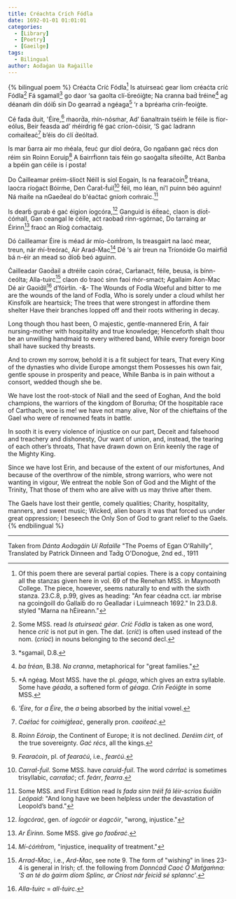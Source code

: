 ```yaml
---
title: Créachta Crích Fódla
date: 1692-01-01 01:01:01
categories: 
  - [Library]
  - [Poetry]
  - [Gaeilge]
tags:
  - Bilingual
author: Aoḋaġan Ua Raġaille
---
```


{% bilingual  poem %}
Créaċta Críċ Fódla[^0]
Is atuirseaċ gear liom créaċta críċ Fódla[^1]
Fá sgamall[^2] go daor ‘sa gaolta clí-ḃreóiġte;
Na cranna baḋ ṫréine[^3] ag déanaṁ dín dóiḃ sin
Do gearraḋ a ngéaga[^4] ‘r a bpréaṁa crín-feoiġte.

Cé fada ḋuit, 'Éire,[^5] ṁaorḋa, ṁín-nósṁar,
Ad’ ḃanaltrain tséiṁ le féile is fíor-eólus,
Beir feasda ad’ ṁéirdrig fé gaċ críon-ċóisir,
‘S gaċ ladrann coṁaiṫeaċ[^6] b’éis do ċlí ḋeóltaḋ.

Is mar ḃarra air mo ṁéala, feuċ gur díol deóra,
Go ngaḃann gaċ récs don réim sin Roinn Eoruip[^7]
A ḃairrḟionn tais féin go saoġalta síṫeóilte,
Aċt Banba a bpéin gan céile is í posta!

Do Ċailleamar préim-ṡlioċt Néill is síol Eogain,
Is na fearaċoin[^8] tréana, laoċra ríoġaċt Bóirṁe,
Den Ċaraṫ-ḟuil[^9] ḟéil, mo léan, ní’l puinn béo aguinn!
Ná ṁaiṫe na nGaeḋeal do b'éaċtaċ gníoṁ coṁraic.[^10]

Is dearḃ gurab é gaċ éigion íogcóra,[^11]
Ganguid is éiṫeaċ, claon is díoṫ-ċóṁall,
Gan ceangal le ċéile, aċt raobaḋ rínn-sgórnaċ,
Do ṫarraing ar Éirinn[^12] fraoċ an Ríoġ ċoṁaċtaig.

Dó ċailleamar Éire is méad ár mío-ċoṁṫrom,
Is treasgairt na laoċ mear, treun, nár ṁí-ṫreóraċ,
Air Arad-Ṁac[^13] Dé ‘s air ṫreun na Tríonóide
Go mairfiḋ bá n-éir an mead so ḋíoḃ beó aguinn.

Ċailleadar Gaoḋail a dtréiṫe caoin córaċ,
Carṫanaċt, féile, beusa, is bínn-ċeólta;
Alla-tuirc[^14] claon do ṫraoċ sinn faoi ṁór-smaċt;
Agallaim Aon-Ṁac Dé air Gaoiḋil[^15] d’fóirṫin.
-&-
The Wounds of Fodla
Woeful and bitter to me are the wounds of the land of Fodla,
Who is sorely under a cloud whilst her Kinsfolk are heartsick;
The trees that were strongest in affordine them shelter
Have their branches lopped off and their roots withering in decay.

Long though thou hast been, O majestic, gentle-mannered Erin,
A fair nursing-mother with hospitality and true knowledge;
Henceforth shalt thou be an unwilling handmaid to every withered band,
While every foreign boor shall have sucked thy breasts.

And to crown my sorrow, behold it is a fit subject for tears,
That every King of the dynasties who divide Europe amongst them
Possesses his own fair, gentle spouse in prosperity and peace,
While Banba is in pain without a consort, wedded though she be.

We have lost the root-stock of Niall and the seed of Eoghan,
And the bold champions, the warriors of the kingdom of Boruṁa;
Of the hospitable race of Carthach, woe is me! we have not many alive,
Nor of the chieftains of the Gael who were of renowned feats in battle.

In sooth it is every violence of injustice on our part,
Deceit and falsehood and treachery and dishonesty,
Our want of union, and, instead, the tearing of each other’s throats,
That have drawn down on Erin keenly the rage of the Mighty King.

Since we have lost Erin, and because of the extent of our misfortunes,
And because of the overthrow of the nimble, strong warriors, who were not wanting in vigour,
We entreat the noble Son of God and the Might of the Trinity,
That those of them who are alive with us may thrive after them.

The Gaels have lost their gentle, comely qualities;
Charity, hospitality, manners, and sweet music;
Wicked, alien boars it was that forced us under great oppression;
I beseech the Only Son of God to grant relief to the Gaels.
{% endbilingual %}


[^0]: Of this poem there are several partial copies. There is a copy containing all the stanzas given here in vol. 69 of the Renehan MSS. in Maynooth College. The piece, however, seems naturally to end with the sixth stanza. 23.C.8, p.99, gives as heading: "An fear céadna cct. iar mbrise na gcoinġoill do Ġallaiḃ do ro Ġealladar i Luimneach 1692." In 23.D.8. styled "Marna na hĖireann."
[^1]: Some MSS. read *Is atuirseaċ géar*. *Críċ Fódla* is taken as one word, hence *críċ* is not put in gen. The dat. (*críċ*) is often used instead of the nom. (*críoċ*) in nouns belonging to the second decl.
[^2]: *sgamail, D.8.
[^3]: *ba ṫréan*, B.38. *Na cranna*, metaphorical for "great families."
[^4]: *A ngéag. Most MSS. have the pl. *géaga*, which gives an extra syllable. Some have *géaḋa*, a softened form of *géaga*. *Crín Feóiġte* in some MSS.
[^5]: *'Éire*, for *a Éire*, the *a* being absorbed by the initial vowel.
[^6]: *Caéṫaċ* for *coiṁiġṫeaċ*, generally pron. *caoiṫeaċ*.
[^7]: *Roinn Eóroip*, the Continent of Europe; it is not declined. *Deréim ċirt*, of the true sovereignty. *Gaċ récs*, all the kings.
[^8]: *Fearaċoin*, pl. of *fearaċú*, i.e., *fearċú*.
[^9]: *Carraṫ-ḟuil*. Some MSS. have *caruid-ḟuil*. The word *cárrṫaċ* is sometimes trisyllabic, *carraṫaċ*; cf. *feárr*, *fearra*.
[^10]: Some MSS. and First Edition read *Is fada sinn tréiṫ fá léir-scrios ḃuiḋin Leópaid*: "And long have we been helpless under the devastation of Leopold’s band."
[^11]: *Íogcóraċ*, gen. of *íogcóir* or *éagcóir*, "wrong, injustice."
[^12]: *Ar Éirinn*. Some MSS. give *go faoḃraċ*.
[^13]: *Mí-ċóṁṫrom*, "injustice, inequality of treatment."
[^14]: *Arrad-Ṁac*, i.e., *Ard-Ṁac*, see note 9.
The form of "wishing" in lines 23-4 is general in Irish; cf. the following from *Donnċaḋ Caoċ Ó Maṫġaṁna*: *\'S an té do ġairm díom Splinc, ar Ċríost nár ḟeiciḋ sé splannc*\'.
[^15]: *Alla-ṫuirc* = *all-ṫuirc*.
[^16]: *Gaoiḋil*, nom. for dat.

<hr>

Taken from *Dánta Aoḋagáin Uí Raṫaille* "The Poems of Egan O'Rahilly", Translated by Patrick Dinneen and Taḋg O'Donoġue, 2nd ed., 1911